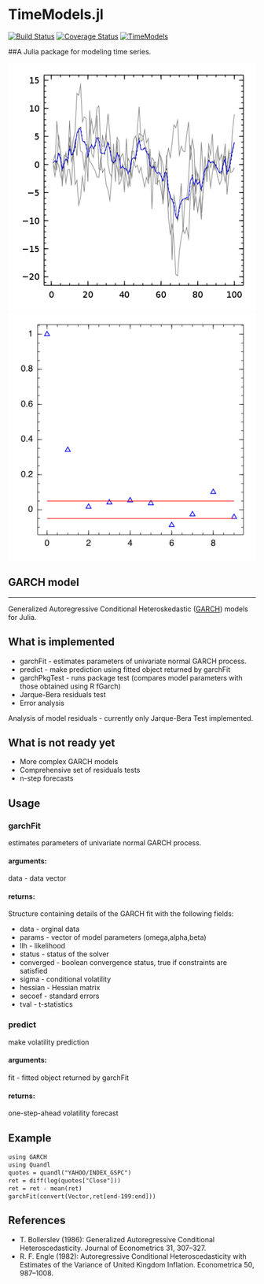 TimeModels.jl
============
[![Build Status](https://travis-ci.org/JuliaStats/TimeModels.jl.svg?branch=master)](https://travis-ci.org/JuliaStats/TimeModels.jl)
[![Coverage Status](https://coveralls.io/repos/JuliaStats/TimeModels.jl/badge.svg?branch=master)](https://coveralls.io/r/JuliaStats/TimeModels.jl?branch=master)
[![TimeModels](http://pkg.julialang.org/badges/TimeModels_0.4.svg)](http://pkg.julialang.org/?pkg=TimeModels&ver=0.4)

##A Julia package for modeling time series. 

![Kalman Demo](png/kalman.png)
![Experimental acf plot](png/acf_plot.png)

## GARCH model
***
Generalized Autoregressive Conditional Heteroskedastic ([GARCH](http://en.wikipedia.org/wiki/Autoregressive_conditional_heteroskedasticity)) models for Julia.

## What is implemented

* garchFit - estimates parameters of univariate normal GARCH process.
* predict - make prediction using fitted object returned by garchFit
* garchPkgTest - runs package test (compares model parameters with those obtained using R fGarch)
* Jarque-Bera residuals test 
* Error analysis

Analysis of model residuals - currently only Jarque-Bera Test implemented.

## What is not ready yet

* More complex GARCH models
* Comprehensive set of residuals tests
* n-step forecasts

## Usage
### garchFit
estimates parameters of univariate normal GARCH process.
#### arguments:
data - data vector
#### returns:
Structure containing details of the GARCH fit with the following fields:

* data - orginal data  
* params - vector of model parameters (omega,alpha,beta)  
* llh - likelihood  
* status - status of the solver  
* converged - boolean convergence status, true if constraints are satisfied  
* sigma - conditional volatility  
* hessian - Hessian matrix
* secoef - standard errors
* tval - t-statistics
  
### predict
make volatility prediction  
#### arguments:
fit - fitted object returned by garchFit  
#### returns:
one-step-ahead volatility forecast  

## Example

    using GARCH
    using Quandl
    quotes = quandl("YAHOO/INDEX_GSPC")
    ret = diff(log(quotes["Close"]))
    ret = ret - mean(ret)
    garchFit(convert(Vector,ret[end-199:end]))

## References
* T. Bollerslev (1986): Generalized Autoregressive Conditional Heteroscedasticity. Journal of Econometrics 31, 307–327.
* R. F. Engle (1982): Autoregressive Conditional Heteroscedasticity with Estimates of the Variance of United Kingdom Inflation. Econometrica 50, 987–1008.
